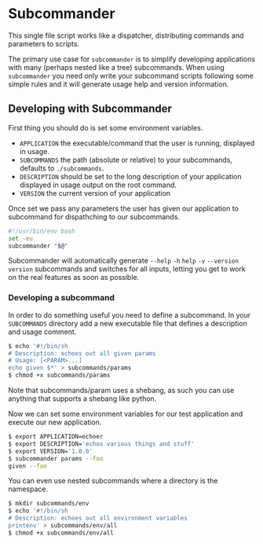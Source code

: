 # Subcommander

This single file script works like a dispatcher, distributing commands and parameters to scripts.

The primary use case for `subcommander` is to simplify developing applications with many (perhaps nested like a tree) subcommands. When using `subcommander` you need only write your subcommand scripts following some simple rules and it will generate usage help and version information.

## Developing with Subcommander

First thing you should do is set some environment variables.

- `APPLICATION` the executable/command that the user is running, displayed in usage.
- `SUBCOMMANDS` the path (absolute or relative) to your subcommands, defaults to `./subcommands`.
- `DESCRIPTION` should be set to the long description of your application displayed in usage output on the root command.
- `VERSION` the current version of your application

Once set we pass any parameters the user has given our application to subcommand for dispathching to our subcommands.

```bash
#!/usr/bin/env bash
set -eu
subcommander "$@"
```

Subcommander will automatically generate `--help` `-h` `help` `-v` `--version` `version` subcommands and switches for all inputs, letting you get to work on the real features as soon as possible.

### Developing a subcommand

In order to do something useful you need to define a subcommand. In your `SUBCOMMANDS` directory add a new executable file that defines a description and usage comment.

```bash
$ echo '#!/bin/sh
# Description: echoes out all given params
# Usage: [<PARAM>...]
echo given $*' > subcommands/params
$ chmod +x subcommands/params
```

Note that subcommands/param uses a shebang, as such you can use anything that supports a shebang like python.

Now we can set some environment variables for our test application and execute our new application.

```bash
$ export APPLICATION=echoer
$ export DESCRIPTION='echos various things and stuff'
$ export VERSION='1.0.0'
$ subcommander params --foo
given --foo
```

You can even use nested subcommands where a directory is the namespace.

```bash
$ mkdir subcommands/env
$ echo '#!/bin/sh
# Description: echoes out all environment variables
printenv' > subcommands/env/all
$ chmod +x subcommands/env/all
```
